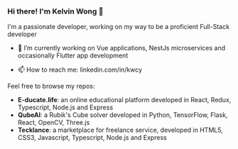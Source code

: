 ### Hi there! I'm Kelvin Wong 👋

I'm a passionate developer, working on my way to be a proficient Full-Stack developer

<!--
**moyinwong/moyinwong** is a ✨ _special_ ✨ repository because its `README.md` (this file) appears on your GitHub profile.

Here are some ideas to get you started:

- 🔭 I’m currently working on ...
- 🌱 I’m currently learning ...
- 👯 I’m looking to collaborate on ...
- 🤔 I’m looking for help with ...
- 💬 Ask me about ...
- 📫 How to reach me: ...
- 😄 Pronouns: ...
- ⚡ Fun fact: ...
-->

- 🔭 I’m currently working on Vue applications, NestJs microservices and occasionally Flutter app development

- 📫 How to reach me: linkedin.com/in/kwcy

Feel free to browse my repos:
- **E-ducate.life**: an online educational platform developed in React, Redux, Typescript, Node.js and Express
- **QubeAI**: a Rubik's Cube solver developed in Python, TensorFlow, Flask, React, OpenCV, Three.js
- **Tecklance**: a marketplace for freelance service, developed in HTML5, CSS3, Javascript, Typescript, Node.js and Express
